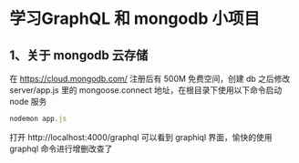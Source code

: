 # 学习GraphQL 和 mongodb 小项目
## 1、关于 mongodb 云存储
在 https://cloud.mongodb.com/ 注册后有 500M 免费空间，创建 db 之后修改 server/app.js 里的 mongoose.connect 地址，在根目录下使用以下命令启动 node 服务

```js
nodemon app.js
```

打开 http://localhost:4000/graphql 可以看到 graphiql 界面，愉快的使用 graphql 命令进行增删改查了


